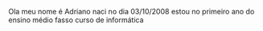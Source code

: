 Ola meu nome é Adriano 
naci no dia 03/10/2008
estou no primeiro ano do ensino médio 
fasso curso de informática 
